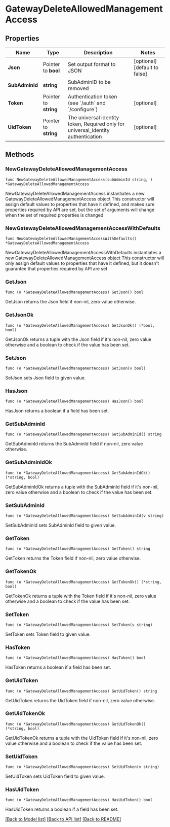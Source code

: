 # GatewayDeleteAllowedManagementAccess

## Properties

Name | Type | Description | Notes
------------ | ------------- | ------------- | -------------
**Json** | Pointer to **bool** | Set output format to JSON | [optional] [default to false]
**SubAdminId** | **string** | SubAdminID to be removed | 
**Token** | Pointer to **string** | Authentication token (see &#x60;/auth&#x60; and &#x60;/configure&#x60;) | [optional] 
**UidToken** | Pointer to **string** | The universal identity token, Required only for universal_identity authentication | [optional] 

## Methods

### NewGatewayDeleteAllowedManagementAccess

`func NewGatewayDeleteAllowedManagementAccess(subAdminId string, ) *GatewayDeleteAllowedManagementAccess`

NewGatewayDeleteAllowedManagementAccess instantiates a new GatewayDeleteAllowedManagementAccess object
This constructor will assign default values to properties that have it defined,
and makes sure properties required by API are set, but the set of arguments
will change when the set of required properties is changed

### NewGatewayDeleteAllowedManagementAccessWithDefaults

`func NewGatewayDeleteAllowedManagementAccessWithDefaults() *GatewayDeleteAllowedManagementAccess`

NewGatewayDeleteAllowedManagementAccessWithDefaults instantiates a new GatewayDeleteAllowedManagementAccess object
This constructor will only assign default values to properties that have it defined,
but it doesn't guarantee that properties required by API are set

### GetJson

`func (o *GatewayDeleteAllowedManagementAccess) GetJson() bool`

GetJson returns the Json field if non-nil, zero value otherwise.

### GetJsonOk

`func (o *GatewayDeleteAllowedManagementAccess) GetJsonOk() (*bool, bool)`

GetJsonOk returns a tuple with the Json field if it's non-nil, zero value otherwise
and a boolean to check if the value has been set.

### SetJson

`func (o *GatewayDeleteAllowedManagementAccess) SetJson(v bool)`

SetJson sets Json field to given value.

### HasJson

`func (o *GatewayDeleteAllowedManagementAccess) HasJson() bool`

HasJson returns a boolean if a field has been set.

### GetSubAdminId

`func (o *GatewayDeleteAllowedManagementAccess) GetSubAdminId() string`

GetSubAdminId returns the SubAdminId field if non-nil, zero value otherwise.

### GetSubAdminIdOk

`func (o *GatewayDeleteAllowedManagementAccess) GetSubAdminIdOk() (*string, bool)`

GetSubAdminIdOk returns a tuple with the SubAdminId field if it's non-nil, zero value otherwise
and a boolean to check if the value has been set.

### SetSubAdminId

`func (o *GatewayDeleteAllowedManagementAccess) SetSubAdminId(v string)`

SetSubAdminId sets SubAdminId field to given value.


### GetToken

`func (o *GatewayDeleteAllowedManagementAccess) GetToken() string`

GetToken returns the Token field if non-nil, zero value otherwise.

### GetTokenOk

`func (o *GatewayDeleteAllowedManagementAccess) GetTokenOk() (*string, bool)`

GetTokenOk returns a tuple with the Token field if it's non-nil, zero value otherwise
and a boolean to check if the value has been set.

### SetToken

`func (o *GatewayDeleteAllowedManagementAccess) SetToken(v string)`

SetToken sets Token field to given value.

### HasToken

`func (o *GatewayDeleteAllowedManagementAccess) HasToken() bool`

HasToken returns a boolean if a field has been set.

### GetUidToken

`func (o *GatewayDeleteAllowedManagementAccess) GetUidToken() string`

GetUidToken returns the UidToken field if non-nil, zero value otherwise.

### GetUidTokenOk

`func (o *GatewayDeleteAllowedManagementAccess) GetUidTokenOk() (*string, bool)`

GetUidTokenOk returns a tuple with the UidToken field if it's non-nil, zero value otherwise
and a boolean to check if the value has been set.

### SetUidToken

`func (o *GatewayDeleteAllowedManagementAccess) SetUidToken(v string)`

SetUidToken sets UidToken field to given value.

### HasUidToken

`func (o *GatewayDeleteAllowedManagementAccess) HasUidToken() bool`

HasUidToken returns a boolean if a field has been set.


[[Back to Model list]](../README.md#documentation-for-models) [[Back to API list]](../README.md#documentation-for-api-endpoints) [[Back to README]](../README.md)


